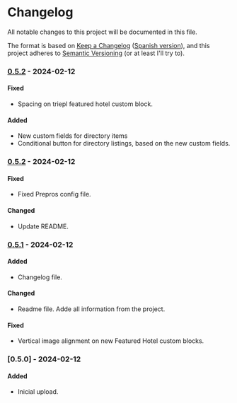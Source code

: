 # Changelog

All notable changes to this project will be documented in this file.

The format is based on [Keep a Changelog](https://keepachangelog.com/en/1.0.0/) ([Spanish version](https://keepachangelog.com/es-ES/1.0.0/)),
and this project adheres to [Semantic Versioning](https://semver.org/spec/v2.0.0.html) (or at least I'll try to).

### [0.5.2](https://github.com/LuisColome/gtm/releases/tag/v0.5.2) - 2024-02-12

#### Fixed

-   Spacing on triepl featured hotel custom block.

#### Added

-   New custom fields for directory items
-   Conditional button for directory listings, based on the new custom fields.

### [0.5.2](https://github.com/LuisColome/gtm/releases/tag/v0.5.2) - 2024-02-12

#### Fixed

-   Fixed Prepros config file.

#### Changed

-   Update README.

### [0.5.1](https://github.com/LuisColome/gtm/releases/tag/v0.5.1) - 2024-02-12

#### Added

-   Changelog file.

#### Changed

-   Readme file. Adde all information from the project.

#### Fixed

-   Vertical image alignment on new Featured Hotel custom blocks.

### [0.5.0] - 2024-02-12

#### Added

-   Inicial upload.
